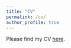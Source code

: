 ```yaml
---
title: "CV"
permalink: /cv/
author_profile: true
---
```


Please find my CV [here](/files/cv_202211.pdf).
